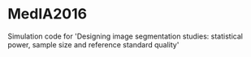 # MedIA2016
Simulation code for 'Designing image segmentation studies: statistical power, sample size and reference standard quality'
